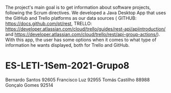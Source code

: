 The project's main goal is to get information about software projects, following the Scrum directives. We developed a Java Desktop App that uses the GitHub and Trello platforms as our data sources (  GITHUB: https://docs.github.com/pt/rest, TRELLO: https://developer.atlassian.com/cloud/trello/guides/rest-api/apiintroduction/ and https://developer.atlassian.com/cloud/trello/rest/api-group-actions/). With this app, the user has some options when it comes to what type of information he wants displayed, both for Trello and GitHub.

# ES-LETI-1Sem-2021-Grupo8
Bernardo Santos 92605
Francisco Luz 92955
Tomás Castilho 88988
Gonçalo Gomes 92514

